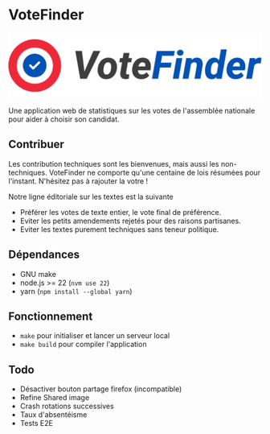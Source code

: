 # VoteFinder

![Logo](frontend/src/assets/icons/logo.svg)

Une application web de statistiques sur les votes de l'assemblée nationale pour aider à choisir son candidat.

## Contribuer

Les contribution techniques sont les bienvenues, mais aussi les non-techniques.
VoteFinder ne comporte qu'une centaine de lois résumées pour l'instant. N'hésitez pas à rajouter la votre !

Notre ligne éditoriale sur les textes est la suivante

- Préférer les votes de texte entier, le vote final de préférence.
- Eviter les petits amendements rejetés pour des raisons partisanes.
- Eviter les textes purement techniques sans teneur politique.


## Dépendances

- GNU make
- node.js >= 22 (`nvm use 22`)
- yarn (`npm install --global yarn`)

## Fonctionnement

- `make` pour initialiser et lancer un serveur local
- `make build` pour compiler l'application

## Todo
- Désactiver bouton partage firefox (incompatible)
- Refine Shared image
- Crash rotations successives
- Taux d'absentéisme
- Tests E2E
